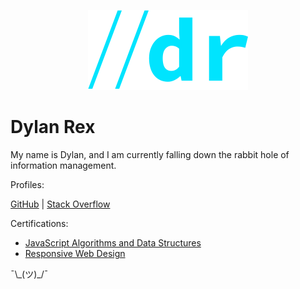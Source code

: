 <p align="center"><img src="assets/dr-v2-2-0.25x.png" alt="Dylan Rex"></p>

# Dylan Rex

My name is Dylan, and I am currently falling down the rabbit hole of information management. 

Profiles:

[GitHub](https://github.com/dylanrexdev) | [Stack Overflow](https://stackoverflow.com/users/16693252/dylanrexdev)

Certifications:

- [JavaScript Algorithms and Data Structures](https://www.freecodecamp.org/certification/dylanrex/javascript-algorithms-and-data-structures)
- [Responsive Web Design](https://www.freecodecamp.org/certification/dylanrex/responsive-web-design)


¯\\\_(ツ)\_/¯



<!-- 
    colors:
        black: #0a0c10
        blue: 

    <link rel="preconnect" href="https://fonts.googleapis.com">
<link rel="preconnect" href="https://fonts.gstatic.com" crossorigin>
<link href="https://fonts.googleapis.com/css2?family=Poppins:ital,wght@0,100;0,200;0,300;0,400;0,500;0,600;0,700;0,800;0,900;1,100;1,200;1,300;1,400;1,500;1,600;1,700;1,800;1,900&display=swap" rel="stylesheet">
palette: 

        /* CSS HEX */
    --rich-black-fogra-39: #0a0c10ff;
    --pacific-blue: #04a6bbff;
    --sky-blue-crayola: #00e4feff;
    --white: #ffffffff;

    /* CSS HSL */
    --rich-black-fogra-39: hsla(220, 23%, 5%, 1);
    --pacific-blue: hsla(187, 96%, 37%, 1);
    --sky-blue-crayola: hsla(186, 100%, 50%, 1);
    --white: hsla(0, 0%, 100%, 1);

    /* SCSS HEX */
    $rich-black-fogra-39: #0a0c10ff;
    $pacific-blue: #04a6bbff;
    $sky-blue-crayola: #00e4feff;
    $white: #ffffffff;

    /* SCSS HSL */
    $rich-black-fogra-39: hsla(220, 23%, 5%, 1);
    $pacific-blue: hsla(187, 96%, 37%, 1);
    $sky-blue-crayola: hsla(186, 100%, 50%, 1);
    $white: hsla(0, 0%, 100%, 1);

    /* SCSS RGB */
    $rich-black-fogra-39: rgba(10, 12, 16, 1);
    $pacific-blue: rgba(4, 166, 187, 1);
    $sky-blue-crayola: rgba(0, 228, 254, 1);
    $white: rgba(255, 255, 255, 1);

    /* SCSS Gradient */
    $gradient-top: linear-gradient(0deg, #0a0c10ff, #04a6bbff, #00e4feff, #ffffffff);
    $gradient-right: linear-gradient(90deg, #0a0c10ff, #04a6bbff, #00e4feff, #ffffffff);
    $gradient-bottom: linear-gradient(180deg, #0a0c10ff, #04a6bbff, #00e4feff, #ffffffff);
    $gradient-left: linear-gradient(270deg, #0a0c10ff, #04a6bbff, #00e4feff, #ffffffff);
    $gradient-top-right: linear-gradient(45deg, #0a0c10ff, #04a6bbff, #00e4feff, #ffffffff);
    $gradient-bottom-right: linear-gradient(135deg, #0a0c10ff, #04a6bbff, #00e4feff, #ffffffff);
    $gradient-top-left: linear-gradient(225deg, #0a0c10ff, #04a6bbff, #00e4feff, #ffffffff);
    $gradient-bottom-left: linear-gradient(315deg, #0a0c10ff, #04a6bbff, #00e4feff, #ffffffff);
    $gradient-radial: radial-gradient(#0a0c10ff, #04a6bbff, #00e4feff, #ffffffff);


based on black:

background: hsla(220, 23%, 5%, 1);

background: linear-gradient(90deg, hsla(220, 23%, 5%, 1) 0%, hsla(256, 96%, 44%, 1) 100%);

background: -moz-linear-gradient(90deg, hsla(220, 23%, 5%, 1) 0%, hsla(256, 96%, 44%, 1) 100%);

background: -webkit-linear-gradient(90deg, hsla(220, 23%, 5%, 1) 0%, hsla(256, 96%, 44%, 1) 100%);

filter: progid: DXImageTransform.Microsoft.gradient( startColorstr="#0A0C10", endColorstr="#3D05DD", GradientType=1 );

-->
